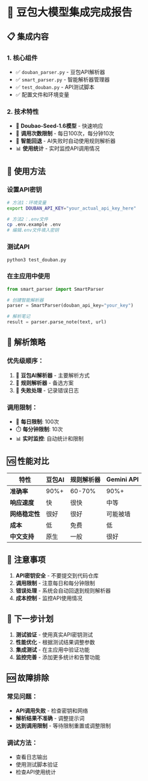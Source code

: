 # 🚀 豆包大模型集成完成报告

## 📋 集成内容

### **1. 核心组件**
- ✅ `douban_parser.py` - 豆包API解析器
- ✅ `smart_parser.py` - 智能解析器管理器
- ✅ `test_douban.py` - API测试脚本
- ✅ 配置文件和环境变量

### **2. 技术特性**
- 🎯 **Doubao-Seed-1.6模型** - 快速响应
- 🚦 **调用次数限制** - 每日100次，每分钟10次
- 🔄 **智能回退** - AI失败时自动使用规则解析器
- 📊 **使用统计** - 实时监控API调用情况

## 🔧 使用方法

### **设置API密钥**
```bash
# 方法1：环境变量
export DOUBAN_API_KEY="your_actual_api_key_here"

# 方法2：.env文件
cp .env.example .env
# 编辑.env文件填入密钥
```

### **测试API**
```bash
python3 test_douban.py
```

### **在主应用中使用**
```python
from smart_parser import SmartParser

# 创建智能解析器
parser = SmartParser(douban_api_key="your_key")

# 解析笔记
result = parser.parse_note(text, url)
```

## 🎯 解析策略

### **优先级顺序**：
1. 🥇 **豆包AI解析器** - 主要解析方式
2. 🥈 **规则解析器** - 备选方案
3. 🚫 **失败处理** - 记录错误日志

### **调用限制**：
- 📅 **每日限制**: 100次
- ⏱️ **每分钟限制**: 10次
- 📊 **实时监控**: 自动统计和限制

## 🆚 性能对比

| 特性 | 豆包AI | 规则解析器 | Gemini API |
|------|--------|------------|------------|
| **准确率** | 90%+ | 60-70% | 90%+ |
| **响应速度** | 快 | 很快 | 中等 |
| **网络稳定性** | 很好 | 很好 | 可能被墙 |
| **成本** | 低 | 免费 | 低 |
| **中文支持** | 原生 | 一般 | 很好 |

## 🚨 注意事项

1. **API密钥安全** - 不要提交到代码仓库
2. **调用限制** - 注意每日和每分钟限制
3. **错误处理** - 系统会自动回退到规则解析器
4. **成本控制** - 监控API使用情况

## 🔄 下一步计划

1. **测试验证** - 使用真实API密钥测试
2. **性能优化** - 根据测试结果调整参数
3. **集成测试** - 在主应用中验证功能
4. **监控完善** - 添加更多统计和告警功能

## 🆘 故障排除

### **常见问题**：
- **API调用失败** - 检查密钥和网络
- **解析结果不准确** - 调整提示词
- **达到调用限制** - 等待限制重置或调整限制

### **调试方法**：
- 查看日志输出
- 使用测试脚本验证
- 检查API使用统计
